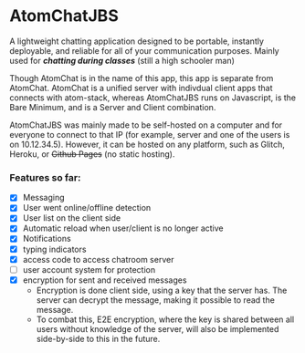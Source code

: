 # AtomChatJBS

A lightweight chatting application designed to be portable, instantly deployable, and reliable for all of your communication purposes. Mainly used for ***chatting during classes*** (still a high schooler man)

Though AtomChat is in the name of this app, this app is separate from AtomChat. AtomChat is a unified server with indivdual client apps that connects with atom-stack, whereas AtomChatJBS runs on Javascript, is the Bare Minimum, and is a Server and Client combination.

AtomChatJBS was mainly made to be self-hosted on a computer and for everyone to connect to that IP (for example, server and one of the users is on 10.12.34.5). However, it can be hosted on any platform, such as Glitch, Heroku, or ~~Github Pages~~ (no static hosting). 

### Features so far:
- [X] Messaging
- [x] User went online/offline detection
- [X] User list on the client side
- [X] Automatic reload when user/client is no longer active
- [x] Notifications
- [x] typing indicators
- [X] access code to access chatroom server
- [ ] user account system for protection
- [X] encryption for sent and received messages 
  - Encryption is done client side, using a key that the
  server has. The server can decrypt the message, making 
  it possible to read the message.
  - To combat this, E2E encryption, where the key is
  shared between all users without knowledge of
  the server, will also be implemented side-by-side to
  this in the future.
